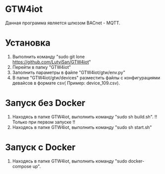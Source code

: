 # GTW4iot
Данная программа является шлюзом BACnet - MQTT.
# Установка
1. Выполнить команду "sudo git lone https://github.com/LutyiSan/GTW4iot"
2. Перейти в папку "GTW4iot"
3. Заполнить параметры в файле "GTW4iot/gtw/env.py"
4. В папке "GTW4iot/gtw/devices" разместить файлы с конфигурациями девайсов в формате csv( Пример: device_109.csv).

# Запуск без Docker
1. Находясь в папке GTW4iot, выполнить команду "sudo sh build.sh". !! Только при первом запуске !!
2. Находясь в папке GTW4iot, выполнить команду "sudo sh start.sh"

# Запуск с Docker
1. Находясь в папке GTW4iot, выполнить команду "sudo docker-compose up".
